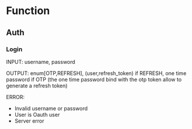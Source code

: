 # Function

## Auth

### Login

INPUT: username, password

OUTPUT: enum[OTP,REFRESH], (user,refresh_token) if REFRESH, one time password if OTP (the one time password bind with the otp token allow to generate a refresh token)

ERROR:

- Invalid username or password
- User is Oauth user
- Server error

